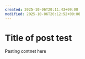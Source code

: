 ```yaml
---
created: 2025-10-06T20:11:43+09:00
modified: 2025-10-06T20:12:52+09:00
---
```


# Title of post test

Pasting contnet here
